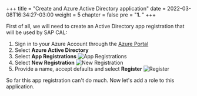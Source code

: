 +++
title = "Create and Azure Active Directory application"
date = 2022-03-08T16:34:27-03:00
weight = 5
chapter = false
pre = "<b>1. </b>"
+++

First of all, we will need to create an Active Directory app registration that will be used by SAP CAL: 

1. Sign in to your Azure Account through the [Azure Portal](https://portal.azure.com)
2. Select **Azure Active Directory**
3. Select **App Registrations**
![App Registrations](/images/app-reg1.png)
4. Select **New Registration**
![New Registration](/images/app-reg2.png?height=100px)
5. Provide a name, accept defaults and select **Register**
![Register](/images/app-reg3.png?height=450px)

So far this app registration can't do much. Now let's add a role to this application.

